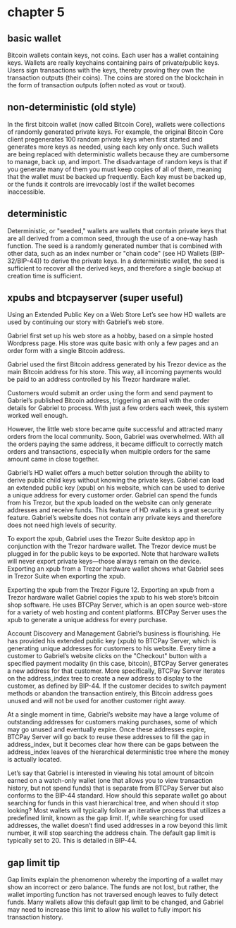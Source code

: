 # chapter 5

## basic wallet

Bitcoin wallets contain keys, not coins. Each user has a wallet containing keys. Wallets are really keychains containing pairs of private/public keys. Users sign transactions with the keys, thereby proving they own the transaction outputs (their coins). The coins are stored on the blockchain in the form of transaction outputs (often noted as vout or txout).

## non-deterministic (old style)

In the first bitcoin wallet (now called Bitcoin Core), wallets were collections of randomly generated private keys. For example, the original Bitcoin Core client pregenerates 100 random private keys when first started and generates more keys as needed, using each key only once. Such wallets are being replaced with deterministic wallets because they are cumbersome to manage, back up, and import. The disadvantage of random keys is that if you generate many of them you must keep copies of all of them, meaning that the wallet must be backed up frequently. Each key must be backed up, or the funds it controls are irrevocably lost if the wallet becomes inaccessible.

## deterministic 

Deterministic, or "seeded," wallets are wallets that contain private keys that are all derived from a common seed, through the use of a one-way hash function. The seed is a randomly generated number that is combined with other data, such as an index number or "chain code" (see HD Wallets (BIP-32/BIP-44)) to derive the private keys. In a deterministic wallet, the seed is sufficient to recover all the derived keys, and therefore a single backup at creation time is sufficient.

## xpubs and btcpayserver (super useful)

Using an Extended Public Key on a Web Store
Let’s see how HD wallets are used by continuing our story with Gabriel’s web store.

Gabriel first set up his web store as a hobby, based on a simple hosted Wordpress page. His store was quite basic with only a few pages and an order form with a single Bitcoin address.

Gabriel used the first Bitcoin address generated by his Trezor device as the main Bitcoin address for his store. This way, all incoming payments would be paid to an address controlled by his Trezor hardware wallet.

Customers would submit an order using the form and send payment to Gabriel’s published Bitcoin address, triggering an email with the order details for Gabriel to process. With just a few orders each week, this system worked well enough.

However, the little web store became quite successful and attracted many orders from the local community. Soon, Gabriel was overwhelmed. With all the orders paying the same address, it became difficult to correctly match orders and transactions, especially when multiple orders for the same amount came in close together.

Gabriel’s HD wallet offers a much better solution through the ability to derive public child keys without knowing the private keys. Gabriel can load an extended public key (xpub) on his website, which can be used to derive a unique address for every customer order. Gabriel can spend the funds from his Trezor, but the xpub loaded on the website can only generate addresses and receive funds. This feature of HD wallets is a great security feature. Gabriel’s website does not contain any private keys and therefore does not need high levels of security.

To export the xpub, Gabriel uses the Trezor Suite desktop app in conjunction with the Trezor hardware wallet. The Trezor device must be plugged in for the public keys to be exported. Note that hardware wallets will never export private keys—those always remain on the device. Exporting an xpub from a Trezor hardware wallet shows what Gabriel sees in Trezor Suite when exporting the xpub.

Exporting the xpub from the Trezor
Figure 12. Exporting an xpub from a Trezor hardware wallet
Gabriel copies the xpub to his web store’s bitcoin shop software. He uses BTCPay Server, which is an open source web-store for a variety of web hosting and content platforms. BTCPay Server uses the xpub to generate a unique address for every purchase.

Account Discovery and Management
Gabriel’s business is flourishing. He has provided his extended public key (xpub) to BTCPay Server, which is generating unique addresses for customers to his website. Every time a customer to Gabriel’s website clicks on the "Checkout" button with a specified payment modality (in this case, bitcoin), BTCPay Server generates a new address for that customer. More specifically, BTCPay Server iterates on the address_index tree to create a new address to display to the customer, as defined by BIP-44. If the customer decides to switch payment methods or abandon the transaction entirely, this Bitcoin address goes unused and will not be used for another customer right away.

At a single moment in time, Gabriel’s website may have a large volume of outstanding addresses for customers making purchases, some of which may go unused and eventually expire. Once these addresses expire, BTCPay Server will go back to reuse these addresses to fill the gap in address_index, but it becomes clear how there can be gaps between the address_index leaves of the hierarchical deterministic tree where the money is actually located.

Let’s say that Gabriel is interested in viewing his total amount of bitcoin earned on a watch-only wallet (one that allows you to view transaction history, but not spend funds) that is separate from BTCPay Server but also conforms to the BIP-44 standard. How should this separate wallet go about searching for funds in this vast hierarchical tree, and when should it stop looking? Most wallets will typically follow an iterative process that utilizes a predefined limit, known as the gap limit. If, while searching for used addresses, the wallet doesn’t find used addresses in a row beyond this limit number, it will stop searching the address chain. The default gap limit is typically set to 20. This is detailed in BIP-44.

## gap limit tip

Gap limits explain the phenomenon whereby the importing of a wallet may show an incorrect or zero balance. The funds are not lost, but rather, the wallet importing function has not traversed enough leaves to fully detect funds. Many wallets allow this default gap limit to be changed, and Gabriel may need to increase this limit to allow his wallet to fully import his transaction history.